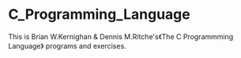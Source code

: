 # C_Programming_Language
This is Brian W.Kernighan & Dennis M.Ritche's《The C Programmming Language》
programs and exercises.
